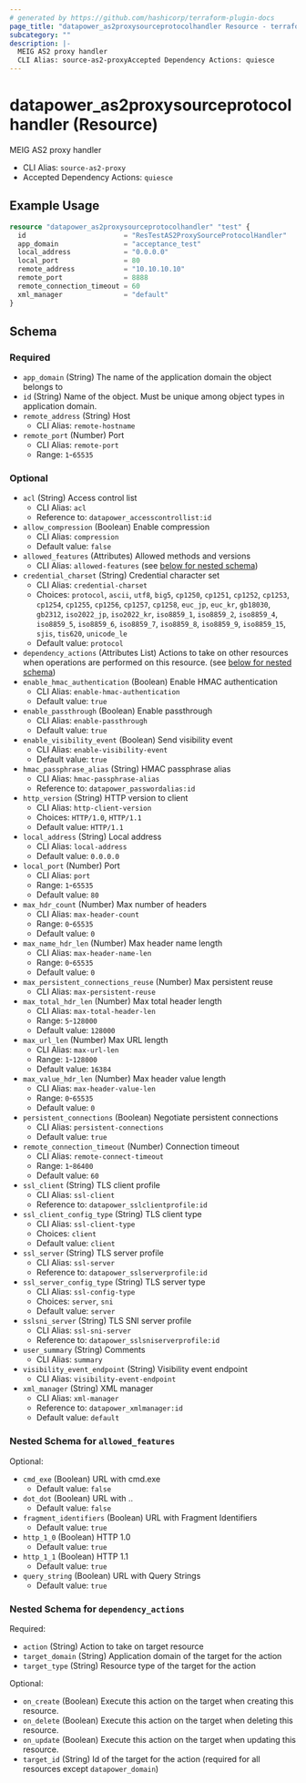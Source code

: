 ```yaml
---
# generated by https://github.com/hashicorp/terraform-plugin-docs
page_title: "datapower_as2proxysourceprotocolhandler Resource - terraform-provider-datapower"
subcategory: ""
description: |-
  MEIG AS2 proxy handler
  CLI Alias: source-as2-proxyAccepted Dependency Actions: quiesce
---
```


# datapower_as2proxysourceprotocolhandler (Resource)

MEIG AS2 proxy handler
  - CLI Alias: `source-as2-proxy`
  - Accepted Dependency Actions: `quiesce`

## Example Usage

```terraform
resource "datapower_as2proxysourceprotocolhandler" "test" {
  id                        = "ResTestAS2ProxySourceProtocolHandler"
  app_domain                = "acceptance_test"
  local_address             = "0.0.0.0"
  local_port                = 80
  remote_address            = "10.10.10.10"
  remote_port               = 8888
  remote_connection_timeout = 60
  xml_manager               = "default"
}
```

<!-- schema generated by tfplugindocs -->
## Schema

### Required

- `app_domain` (String) The name of the application domain the object belongs to
- `id` (String) Name of the object. Must be unique among object types in application domain.
- `remote_address` (String) Host
  - CLI Alias: `remote-hostname`
- `remote_port` (Number) Port
  - CLI Alias: `remote-port`
  - Range: `1`-`65535`

### Optional

- `acl` (String) Access control list
  - CLI Alias: `acl`
  - Reference to: `datapower_accesscontrollist:id`
- `allow_compression` (Boolean) Enable compression
  - CLI Alias: `compression`
  - Default value: `false`
- `allowed_features` (Attributes) Allowed methods and versions
  - CLI Alias: `allowed-features` (see [below for nested schema](#nestedatt--allowed_features))
- `credential_charset` (String) Credential character set
  - CLI Alias: `credential-charset`
  - Choices: `protocol`, `ascii`, `utf8`, `big5`, `cp1250`, `cp1251`, `cp1252`, `cp1253`, `cp1254`, `cp1255`, `cp1256`, `cp1257`, `cp1258`, `euc_jp`, `euc_kr`, `gb18030`, `gb2312`, `iso2022_jp`, `iso2022_kr`, `iso8859_1`, `iso8859_2`, `iso8859_4`, `iso8859_5`, `iso8859_6`, `iso8859_7`, `iso8859_8`, `iso8859_9`, `iso8859_15`, `sjis`, `tis620`, `unicode_le`
  - Default value: `protocol`
- `dependency_actions` (Attributes List) Actions to take on other resources when operations are performed on this resource. (see [below for nested schema](#nestedatt--dependency_actions))
- `enable_hmac_authentication` (Boolean) Enable HMAC authentication
  - CLI Alias: `enable-hmac-authentication`
  - Default value: `true`
- `enable_passthrough` (Boolean) Enable passthrough
  - CLI Alias: `enable-passthrough`
  - Default value: `true`
- `enable_visibility_event` (Boolean) Send visibility event
  - CLI Alias: `enable-visibility-event`
  - Default value: `true`
- `hmac_passphrase_alias` (String) HMAC passphrase alias
  - CLI Alias: `hmac-passphrase-alias`
  - Reference to: `datapower_passwordalias:id`
- `http_version` (String) HTTP version to client
  - CLI Alias: `http-client-version`
  - Choices: `HTTP/1.0`, `HTTP/1.1`
  - Default value: `HTTP/1.1`
- `local_address` (String) Local address
  - CLI Alias: `local-address`
  - Default value: `0.0.0.0`
- `local_port` (Number) Port
  - CLI Alias: `port`
  - Range: `1`-`65535`
  - Default value: `80`
- `max_hdr_count` (Number) Max number of headers
  - CLI Alias: `max-header-count`
  - Range: `0`-`65535`
  - Default value: `0`
- `max_name_hdr_len` (Number) Max header name length
  - CLI Alias: `max-header-name-len`
  - Range: `0`-`65535`
  - Default value: `0`
- `max_persistent_connections_reuse` (Number) Max persistent reuse
  - CLI Alias: `max-persistent-reuse`
- `max_total_hdr_len` (Number) Max total header length
  - CLI Alias: `max-total-header-len`
  - Range: `5`-`128000`
  - Default value: `128000`
- `max_url_len` (Number) Max URL length
  - CLI Alias: `max-url-len`
  - Range: `1`-`128000`
  - Default value: `16384`
- `max_value_hdr_len` (Number) Max header value length
  - CLI Alias: `max-header-value-len`
  - Range: `0`-`65535`
  - Default value: `0`
- `persistent_connections` (Boolean) Negotiate persistent connections
  - CLI Alias: `persistent-connections`
  - Default value: `true`
- `remote_connection_timeout` (Number) Connection timeout
  - CLI Alias: `remote-connect-timeout`
  - Range: `1`-`86400`
  - Default value: `60`
- `ssl_client` (String) TLS client profile
  - CLI Alias: `ssl-client`
  - Reference to: `datapower_sslclientprofile:id`
- `ssl_client_config_type` (String) TLS client type
  - CLI Alias: `ssl-client-type`
  - Choices: `client`
  - Default value: `client`
- `ssl_server` (String) TLS server profile
  - CLI Alias: `ssl-server`
  - Reference to: `datapower_sslserverprofile:id`
- `ssl_server_config_type` (String) TLS server type
  - CLI Alias: `ssl-config-type`
  - Choices: `server`, `sni`
  - Default value: `server`
- `sslsni_server` (String) TLS SNI server profile
  - CLI Alias: `ssl-sni-server`
  - Reference to: `datapower_sslsniserverprofile:id`
- `user_summary` (String) Comments
  - CLI Alias: `summary`
- `visibility_event_endpoint` (String) Visibility event endpoint
  - CLI Alias: `visibility-event-endpoint`
- `xml_manager` (String) XML manager
  - CLI Alias: `xml-manager`
  - Reference to: `datapower_xmlmanager:id`
  - Default value: `default`

<a id="nestedatt--allowed_features"></a>
### Nested Schema for `allowed_features`

Optional:

- `cmd_exe` (Boolean) URL with cmd.exe
  - Default value: `false`
- `dot_dot` (Boolean) URL with ..
  - Default value: `false`
- `fragment_identifiers` (Boolean) URL with Fragment Identifiers
  - Default value: `true`
- `http_1_0` (Boolean) HTTP 1.0
  - Default value: `true`
- `http_1_1` (Boolean) HTTP 1.1
  - Default value: `true`
- `query_string` (Boolean) URL with Query Strings
  - Default value: `true`


<a id="nestedatt--dependency_actions"></a>
### Nested Schema for `dependency_actions`

Required:

- `action` (String) Action to take on target resource
- `target_domain` (String) Application domain of the target for the action
- `target_type` (String) Resource type of the target for the action

Optional:

- `on_create` (Boolean) Execute this action on the target when creating this resource.
- `on_delete` (Boolean) Execute this action on the target when deleting this resource.
- `on_update` (Boolean) Execute this action on the target when updating this resource.
- `target_id` (String) Id of the target for the action (required for all resources except `datapower_domain`)
